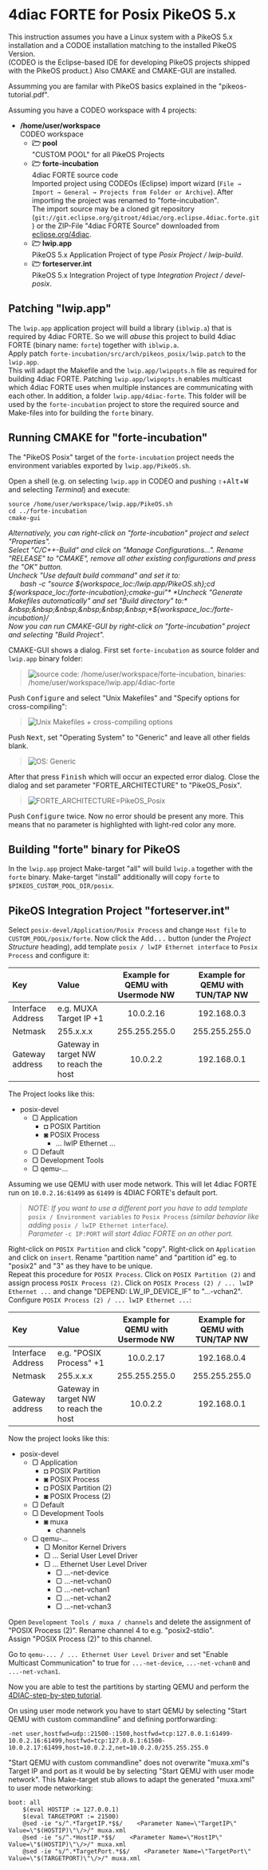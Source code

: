 4diac FORTE for Posix PikeOS 5.x
==========================

This instruction assumes you have a Linux system with a PikeOS 5.x installation and a CODOE installation matching to the installed PikeOS Version.  
(CODEO is the Eclipse-based IDE for developing PikeOS projects shipped with the PikeOS product.)
Also CMAKE and CMAKE-GUI are installed.

Assumming you are familar with PikeOS basics explained in the "pikeos-tutorial.pdf".

Assuming you have a CODEO workspace with 4 projects:

 * **/home/user/workspace**  
   CODEO workspace
   *  **🗁 pool**  
    "CUSTOM POOL" for all PikeOS Projects
   *  **🗁 forte-incubation**  
    4diac FORTE source code  
        Imported project using CODEOs (Eclipse) import wizard  (`File → Import → General → Projects from Folder or Archive`).
        After importing the project was renamed to "forte-incubation".  
        The import source may be a cloned git repository
        (`git://git.eclipse.org/gitroot/4diac/org.eclipse.4diac.forte.git`) or the
        ZIP-File "4diac FORTE Source" downloaded from [eclipse.org/4diac](https://eclipse.dev/4diac/en_dow.php).
    * **🗁 lwip.app**  
    PikeOS 5.x Application Project of type *Posix Project / lwip-build*.
    * **🗁 forteserver.int**  
    PikeOS 5.x Integration Project of type *Integration Project / devel-posix*.

    
Patching "lwip.app"
-------------------
The `lwip.app` application project will build a library (`iblwip.a`) that is required by 4diac FORTE.
So we will *abuse* this project to build 4diac FORTE (binary name: `forte`) together with `iblwip.a`.  
Apply patch `forte-incubation/src/arch/pikeos_posix/lwip.patch` to the `lwip.app`.  
This will adapt the Makefile and the `lwip.app/lwipopts.h` file as required for building 4diac FORTE. Patching  `lwip.app/lwipopts.h` enables multicast which 4diac FORTE uses when multiple instances are communicating with each other.
In addition, a folder `lwip.app/4diac-forte`. This folder will be used by the `forte-incubation` project to store the required source and Make-files into for building the `forte` binary.

Running CMAKE for "forte-incubation"
------------------------------------
The "PikeOS Posix" target of the `forte-incubation` project needs the environment variables exported by `lwip.app/PikeOS.sh`.

Open a shell
(e.g. on selecting `lwip.app` in CODEO and pushing <kbd>⇧</kbd>+<kbd>Alt</kbd>+<kbd>W</kbd> and selecting *Terminal*)
and execute:

```console
source /home/user/workspace/lwip.app/PikeOS.sh
cd ../forte-incubation
cmake-gui
```

*Alternatively, you can right-click on "forte-incubation" project and select "Properties".*  
*Select "C/C++-Build" and click on "Manage Configurations...".*
*Rename "RELEASE" to "CMAKE", remove all other existing configurations and press the "OK" button.*  
*Uncheck "Use default build command" and set it to:*  
&nbsp;&nbsp;&nbsp;&nbsp;&nbsp;&nbsp;*bash -c "source ${workspace_loc:/lwip.app/PikeOS.sh};cd ${workspace_loc:/forte-incubation};cmake-gui"*  
*Uncheck "Generate Makefiles automatically" and set "Build directory" to:*  
&nbsp;&nbsp;&nbsp;&nbsp;&nbsp;&nbsp;*${workspace_loc:/forte-incubation}/*  
*Now you can run CMAKE-GUI by right-click on "forte-incubation" project and selecting "Build Project".*

CMAKE-GUI shows a dialog. First set `forte-incubation` as source folder and `lwip.app` binary folder:

> ![source code: /home/user/workspace/forte-incubation, binaries: /home/user/workspace/lwip.app/4diac-forte](./README.files/set_src_bin.svg "Setting path to src and bin")

Push <kbd>Configure</kbd> and select "Unix Makefiles" and "Specify options for cross-compiling":

> ![Unix Makefiles + cross-compiling options](./README.files/set_crossc.svg "Setting cross-compiling")

Push <kbd>Next</kbd>, set "Operating System" to "Generic" and leave all other fields blank.

> ![OS: Generic](./README.files/set_os.svg "Setting OS")

After that press <kbd>Finish</kbd> which will occur an expected error dialog. Close the dialog and set parameter "FORTE_ARCHITECTURE" to "PikeOS_Posix".
> ![FORTE_ARCHITECTURE=PikeOS_Posix](./README.files/set_forte_arch.svg "Setting FORTE_ARCHITECTURE")

Push <kbd>Configure</kbd> twice. Now no error should be present any more. This means that no parameter is highlighted with light-red color any more.


Building "forte" binary for PikeOS
----------------------------------
In the `lwip.app` project Make-target "all" will build `lwip.a` together with the `forte` binary.
Make-target "install" additionally will copy `forte` to `$PIKEOS_CUSTOM_POOL_DIR/posix`.


PikeOS Integration Project "forteserver.int"
--------------------------------------------
Select `posix-devel/Application/Posix Process` and change `Host file` to `CUSTOM_POOL/posix/forte`.
Now click the <kbd>Add...</kbd> button (under the *Project Structure* heading), add template `posix / lwIP Ethernet interface` to `Posix Process` and configure it:

| Key | Value | Example for QEMU with Usermode NW | Example for QEMU with TUN/TAP NW |
|:----|:------|:---------------------------------:|:--------------------------------:|
|Interface Address | e.g. MUXA Target IP +1 | 10.0.2.16 | 192.168.0.3                |
|Netmask | 255.x.x.x | 255.255.255.0              | 255.255.255.0                    |
|Gateway address | Gateway in target NW to reach the host | 10.0.2.2 | 192.168.0.1    |

The Project looks like this:

 * posix-devel
    * ▢ Application
      * ◘ POSIX Partition
      * ◙ POSIX Process
        * ... lwIP Ethernet ...
    * ▢ Default
    * ▢ Development Tools
    * ▢ qemu-...

Assuming we use QEMU with user mode network. This will let 4diac FORTE run on `10.0.2.16:61499` as `61499` is 4DIAC FORTE's default port.

> *NOTE: If you want to use a different port you have to add template* `posix / Environment variables` *to* `Posix Process` *(similar behavior like adding* `posix / lwIP Ethernet interface`*).*  
        *Parameter* `-c IP:PORT` *will start 4diac FORTE on an other port.*

Right-click on `POSIX Partition` and click "copy". Right-click on `Application` and click on `insert`. Rename "partition name" and "partition id" eg. to "posix2" and "3" as they have to be unique.  
Repeat this procedure for `POSIX Process`. Click on `POSIX Partition (2)` and assign process `POSIX Process (2)`. Click on `POSIX Process (2) / ... lwIP Ethernet ...` and change "DEPEND: LW_IP_DEVICE_IF" to "...-vchan2".  
Configure `POSIX Process (2) / ... lwIP Ethernet ...`:

| Key | Value | Example for QEMU with Usermode NW | Example for QEMU with TUN/TAP NW |
|:----|:------|:---------------------------------:|:--------------------------------:|
|Interface Address | e.g. "POSIX Process" +1 | 10.0.2.17 | 192.168.0.4               |
|Netmask | 255.x.x.x | 255.255.255.0              | 255.255.255.0                    |
|Gateway address | Gateway in target NW to reach the host | 10.0.2.2 | 192.168.0.1    |

Now the project looks like this:

 * posix-devel
    * ▢ Application
      * ◘ POSIX Partition
      * ◙ POSIX Process
      * ◘ POSIX Partition (2)
      * ◙ POSIX Process (2)
    * ▢ Default
    * ▢ Development Tools
      * ◙ muxa
         * channels
    * ▢ qemu-...
        * ▢ Monitor Kernel Drivers
        * ▢ ... Serial User Level Driver
        * ▢ ... Ethernet User Level Driver
            * ▢ ...-net-device
            * ▢ ...-net-vchan0
            * ▢ ...-net-vchan1
            * ▢ ...-net-vchan2
            * ▢ ...-net-vchan3

Open `Development Tools / muxa / channels` and delete the assignment of "POSIX Process (2)". Rename channel 4 to e.g. "posix2-stdio".  
Assign "POSIX Process (2)" to this channel.

Go to `qemu-... / ... Ethernet User Level Driver` and set "Enable Multicast Communication" to true for `...-net-device`,  `...-net-vchan0` and `...-net-vchan1`.

Now you are able to test the partitions by starting QEMU and perform the [4DIAC-step-by-step tutorial](https://eclipse.dev/4diac/en_help.php?helppage=html/4diacIDE/overview.html).

On using user mode network you have to start QEMU by selecting "Start QEMU with custom commandline" and defining portforwarding:

```
-net user,hostfwd=udp::21500-:1500,hostfwd=tcp:127.0.0.1:61499-10.0.2.16:61499,hostfwd=tcp:127.0.0.1:61500-10.0.2.17:61499,host=10.0.2.2,net=10.0.2.0/255.255.255.0
```

"Start QEMU with custom commandline" does not overwrite "muxa.xml"s Target IP and port as it would be by selecting "Start QEMU with user mode network".
This Make-target stub allows to adapt the generated "muxa.xml" to user mode networking:

```make
boot: all
	$(eval HOSTIP := 127.0.0.1)
	$(eval TARGETPORT := 21500)
	@sed -ie "s/^.*TargetIP.*$$/    <Parameter Name=\"TargetIP\" Value=\"$(HOSTIP)\"\/>/" muxa.xml
	@sed -ie "s/^.*HostIP.*$$/    <Parameter Name=\"HostIP\" Value=\"$(HOSTIP)\"\/>/" muxa.xml
	@sed -ie "s/^.*TargetPort.*$$/    <Parameter Name=\"TargetPort\" Value=\"$(TARGETPORT)\"\/>/" muxa.xml
```
